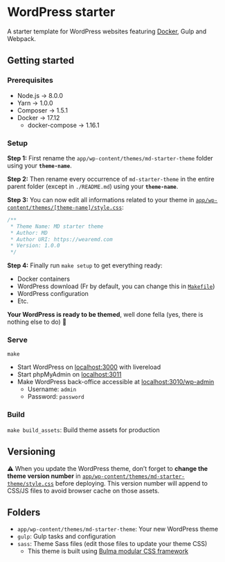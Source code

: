 # WordPress starter
A starter template for WordPress websites featuring [Docker](https://www.docker.com), Gulp and Webpack.

## Getting started

### Prerequisites
* Node.js -> 8.0.0
* Yarn -> 1.0.0
* Composer -> 1.5.1
* Docker -> 17.12
  * docker-compose -> 1.16.1

### Setup
**Step 1:** First rename the `app/wp-content/themes/md-starter-theme` folder using your **`theme-name`**.

**Step 2:** Then rename every occurrence of `md-starter-theme` in the entire parent folder (except in `./README.md`) using your **`theme-name`**.

**Step 3:** You can now edit all informations related to your theme in [`app/wp-content/themes/[theme-name]/style.css`](https://github.com/wearemd/wordpress-starter/blob/master/app/wp-content/themes/md-starter-theme/style.css):

```css
/**
 * Theme Name: MD starter theme
 * Author: MD
 * Author URI: https://wearemd.com
 * Version: 1.0.0
 */

```

**Step 4:** Finally run `make setup` to get everything ready:
- Docker containers
- WordPress download (Fr by default, you can change this in [`Makefile`](https://github.com/wearemd/wordpress-starter/blob/master/Makefile#L17))
- WordPress configuration
- Etc.

**Your WordPress is ready to be themed**, well done fella (yes, there is nothing else to do) 👊

### Serve
`make`
* Start WordPress on [localhost:3000](http://localhost:3000) with livereload
* Start phpMyAdmin on [localhost:3011](http://localhost:3011)
* Make WordPress back-office accessible at [localhost:3010/wp-admin](http://localhost:3010/wp-admin)
  * Username: `admin`
  * Password: `password`

### Build
`make build_assets`: Build theme assets for production

## Versioning
⚠️ When you update the WordPress theme, don’t forget to **change the theme version number** in [`app/wp-content/themes/md-starter-theme/style.css`](https://github.com/wearemd/wordpress-starter/blob/master/app/wp-content/themes/md-starter-theme/style.css#L5) before deploying. This version number will append to CSS/JS files to avoid browser cache on those assets.

## Folders
* `app/wp-content/themes/md-starter-theme`: Your new WordPress theme
* `gulp`: Gulp tasks and configuration
* `sass`: Theme Sass files (edit those files to update your theme CSS)
  * This theme is built using [Bulma modular CSS framework](https://bulma.io)
